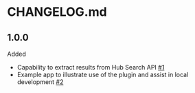 # CHANGELOG.md

## 1.0.0

Added
- Capability to extract results from Hub Search API [#1](https://github.com/koopjs/koop-provider-hub-search/pull/1)
- Example app to illustrate use of the plugin and assist in local development [#2](https://github.com/koopjs/koop-provider-hub-search/pull/2)
